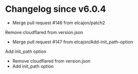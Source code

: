 # Changelog since v6.0.4
- Merge pull request #146 from elcajon/patch2

Remove cloudflared from version.json 
- Merge pull request #147 from elcajon/Add-init_path-option

Add init_path option 
- Remove cloudflared from version.json 
- Add init_path option 

